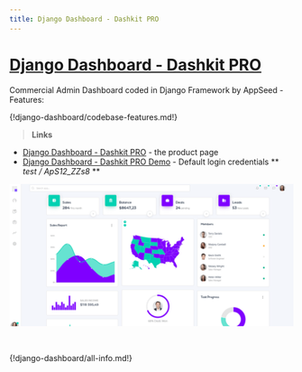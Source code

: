 ```yaml
---
title: Django Dashboard - Dashkit PRO
---
```


# [Django Dashboard - Dashkit PRO](https://appseed.us/admin-dashboards/django-dashboard-dashkit-pro)

Commercial Admin Dashboard coded in Django Framework by AppSeed - Features:

{!django-dashboard/codebase-features.md!}

> **Links**

- [Django Dashboard - Dashkit PRO](https://appseed.us/admin-dashboards/django-dashboard-dashkit-pro) - the product page
- [Django Dashboard - Dashkit PRO Demo](https://django-dashboard-dashkit-pro.appseed.us/login/) - Default login credentials ** *test / ApS12_ZZs8* **

![Django Dashboard - Dashkit PRO Design, admin dashboard starter coded in Django Framework by AppSeed.](https://raw.githubusercontent.com/app-generator/django-dashboard-dashkit-pro/master/media/django-dashboard-dashkit-pro-screen.png) 

<br />

{!django-dashboard/all-info.md!}
